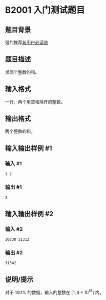 # B2001 入门测试题目

## 题目背景

强烈推荐[新用户必读贴](/discuss/show/241461)

## 题目描述

求两个整数的和。

## 输入格式

一行，两个用空格隔开的整数。

## 输出格式

两个整数的和。

## 输入输出样例 #1

### 输入 #1

```
1 2
```

### 输出 #1

```
3
```

## 输入输出样例 #2

### 输入 #2

```
10230 21312
```

### 输出 #2

```
31542
```

## 说明/提示

对于 $100\%$ 的数据，输入的整数在 $[1, 4 \times {10}^{18}]$ 内。